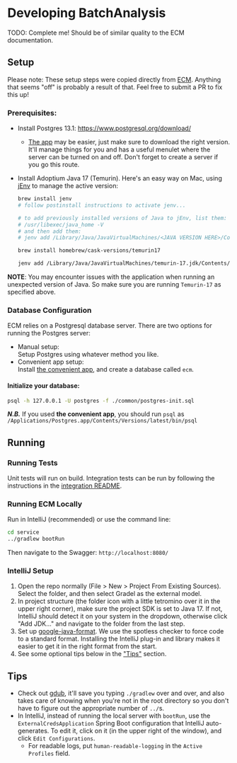 # Developing BatchAnalysis 

TODO: Complete me! Should be of similar quality to the ECM documentation.


## Setup

Please note: These setup steps were copied directly from [ECM](https://github.com/DataBiosphere/terra-external-credentials-manager/blob/dev/DEVELOPMENT.md). Anything
that seems "off" is probably a result of that. Feel free to submit a PR to fix this up!

### Prerequisites:

- Install Postgres 13.1: https://www.postgresql.org/download/
  - [The app](https://postgresapp.com/downloads.html) may be easier, just make sure to download the right version. It'll manage things for you and has a useful menulet where the server can be turned on and off. Don't forget to create a server if you go this route.
- Install Adoptium Java 17 (Temurin). Here's an easy way on Mac, using [jEnv](https://www.jenv.be/) to manage the active version:

    ```sh
    brew install jenv
    # follow postinstall instructions to activate jenv...

    # to add previously installed versions of Java to jEnv, list them:
    # /usr/libexec/java_home -V
    # and then add them:
    # jenv add /Library/Java/JavaVirtualMachines/<JAVA VERSION HERE>/Contents/Home

    brew install homebrew/cask-versions/temurin17

    jenv add /Library/Java/JavaVirtualMachines/temurin-17.jdk/Contents/Home
    ```

**NOTE**: You may encounter issues with the application when running an unexpected version of Java. So make sure you are running `Temurin-17` as specified above.


### Database Configuration
ECM relies on a Postgresql database server. There are two options for running the Postgres server:

- Manual setup:  
  Setup Postgres using whatever method you like.
- Convenient app setup:  
  Install [the convenient app](https://postgresapp.com/), and create a database called `ecm`.

#### Initialize your database:
```sh
psql -h 127.0.0.1 -U postgres -f ./common/postgres-init.sql
```
***N.B.*** If you used **the convenient app**, you should run `psql` as `/Applications/Postgres.app/Contents/Versions/latest/bin/psql`

## Running

### Running Tests

Unit tests will run on build.  Integration tests can be run by following the instructions in the [integration README](/integration/README.md). 

### Running ECM Locally

Run in IntelliJ (recommended) or use the command line:

```sh
cd service
../gradlew bootRun
```

Then navigate to the Swagger: `http://localhost:8080/`

### IntelliJ Setup

1. Open the repo normally (File > New > Project From Existing Sources). Select the folder, and then select Gradel as the external model. 
2. In project structure (the folder icon with a little tetromino over it in the upper
   right corner), make sure the project SDK is set to Java 17. If not, IntelliJ should
   detect it on your system in the dropdown, otherwise click "Add JDK..." and navigate to
   the folder from the last step.
3. Set up [google-java-format](https://github.com/google/google-java-format). We use the
   spotless checker to force code to a standard format. Installing the IntelliJ plug-in
   and library makes it easier to get it in the right format from the start.
4. See some optional tips below in the ["Tips"](#tips) section.

## Tips
- Check out [gdub](https://github.com/gdubw/gdub), it'll save you typing `./gradlew` over
  and over, and also takes care of knowing when you're not in the root directory so you
  don't have to figure out the appropriate number of `../`s. 
- In IntelliJ, instead of running the local server with `bootRun`, use the `ExternalCredsApplication` Spring
  Boot configuration that IntelliJ auto-generates. To edit it, click on it (in the upper
  right of the window), and click `Edit Configurations`. 
    - For readable logs, put `human-readable-logging` in the `Active Profiles` field. 
